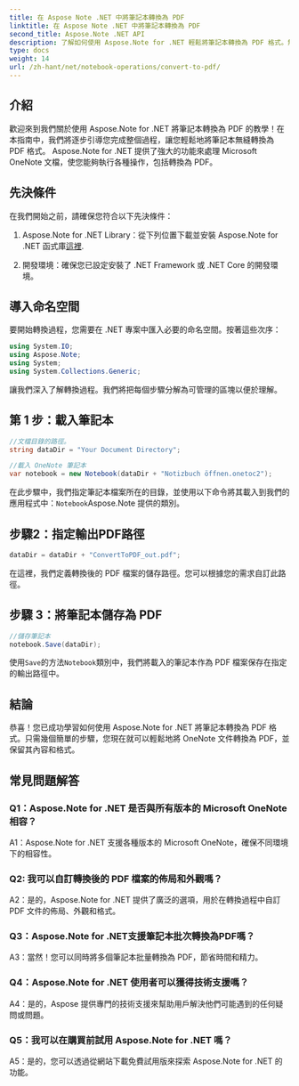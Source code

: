 ```yaml
---
title: 在 Aspose Note .NET 中將筆記本轉換為 PDF
linktitle: 在 Aspose Note .NET 中將筆記本轉換為 PDF
second_title: Aspose.Note .NET API
description: 了解如何使用 Aspose.Note for .NET 輕鬆將筆記本轉換為 PDF 格式。無縫保留內容和格式。
type: docs
weight: 14
url: /zh-hant/net/notebook-operations/convert-to-pdf/
---
```

## 介紹

歡迎來到我們關於使用 Aspose.Note for .NET 將筆記本轉換為 PDF 的教學！在本指南中，我們將逐步引導您完成整個過程，讓您輕鬆地將筆記本無縫轉換為 PDF 格式。 Aspose.Note for .NET 提供了強大的功能來處理 Microsoft OneNote 文檔，使您能夠執行各種操作，包括轉換為 PDF。

## 先決條件

在我們開始之前，請確保您符合以下先決條件：

1.  Aspose.Note for .NET Library：從下列位置下載並安裝 Aspose.Note for .NET 函式庫[這裡](https://releases.aspose.com/note/net/).
   
2. 開發環境：確保您已設定安裝了 .NET Framework 或 .NET Core 的開發環境。

## 導入命名空間

要開始轉換過程，您需要在 .NET 專案中匯入必要的命名空間。按著這些次序：

```csharp
using System.IO;
using Aspose.Note;
using System;
using System.Collections.Generic;
```

讓我們深入了解轉換過程。我們將把每個步驟分解為可管理的區塊以便於理解。

## 第 1 步：載入筆記本

```csharp
//文檔目錄的路徑。
string dataDir = "Your Document Directory";

//載入 OneNote 筆記本
var notebook = new Notebook(dataDir + "Notizbuch öffnen.onetoc2");
```

在此步驟中，我們指定筆記本檔案所在的目錄，並使用以下命令將其載入到我們的應用程式中：`Notebook`Aspose.Note 提供的類別。

## 步驟2：指定輸出PDF路徑

```csharp
dataDir = dataDir + "ConvertToPDF_out.pdf";
```

在這裡，我們定義轉換後的 PDF 檔案的儲存路徑。您可以根據您的需求自訂此路徑。

## 步驟 3：將筆記本儲存為 PDF

```csharp
//儲存筆記本
notebook.Save(dataDir);
```

使用`Save`的方法`Notebook`類別中，我們將載入的筆記本作為 PDF 檔案保存在指定的輸出路徑中。

## 結論

恭喜！您已成功學習如何使用 Aspose.Note for .NET 將筆記本轉換為 PDF 格式。只需幾個簡單的步驟，您現在就可以輕鬆地將 OneNote 文件轉換為 PDF，並保留其內容和格式。

## 常見問題解答

### Q1：Aspose.Note for .NET 是否與所有版本的 Microsoft OneNote 相容？

A1：Aspose.Note for .NET 支援各種版本的 Microsoft OneNote，確保不同環境下的相容性。

### Q2: 我可以自訂轉換後的 PDF 檔案的佈局和外觀嗎？

A2：是的，Aspose.Note for .NET 提供了廣泛的選項，用於在轉換過程中自訂 PDF 文件的佈局、外觀和格式。

### Q3：Aspose.Note for .NET支援筆記本批次轉換為PDF嗎？

A3：當然！您可以同時將多個筆記本批量轉換為 PDF，節省時間和精力。

### Q4：Aspose.Note for .NET 使用者可以獲得技術支援嗎？

A4：是的，Aspose 提供專門的技術支援來幫助用戶解決他們可能遇到的任何疑問或問題。

### Q5：我可以在購買前試用 Aspose.Note for .NET 嗎？

A5：是的，您可以透過從網站下載免費試用版來探索 Aspose.Note for .NET 的功能。